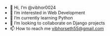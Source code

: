 - 👋 Hi, I’m @vibhor0024
- 👀 I’m interested in Web Development
- 🌱 I’m currently learning Python
- 💞️ I’m looking to collaborate on Django projects
- 📫 How to reach me vibhorseth55@gmail.com

<!---
vibhor0024/vibhor0024 is a ✨ special ✨ repository because its `README.md` (this file) appears on your GitHub profile.
You can click the Preview link to take a look at your changes.
--->
